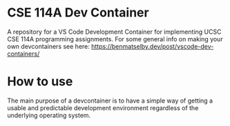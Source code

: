 # CSE 114A Dev Container

A repository for a VS Code Development Container for implementing UCSC CSE 114A programming assignments.
For some general info on making your own devcontainers see here: https://benmatselby.dev/post/vscode-dev-containers/

# How to use
The main purpose of a devcontainer is to have a simple way of getting a usable
and predictable development environment regardless of the underlying operating
system.
